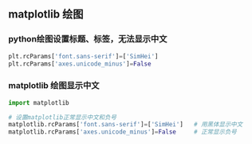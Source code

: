 ## matplotlib 绘图

### python绘图设置标题、标签，无法显示中文

```python
plt.rcParams['font.sans-serif']=['SimHei']
plt.rcParams['axes.unicode_minus']=False
```

### matplotlib 绘图显示中文

```python
import matplotlib

# 设置matplotlib正常显示中文和负号
matplotlib.rcParams['font.sans-serif']=['SimHei']   # 用黑体显示中文
matplotlib.rcParams['axes.unicode_minus']=False     # 正常显示负号
```

